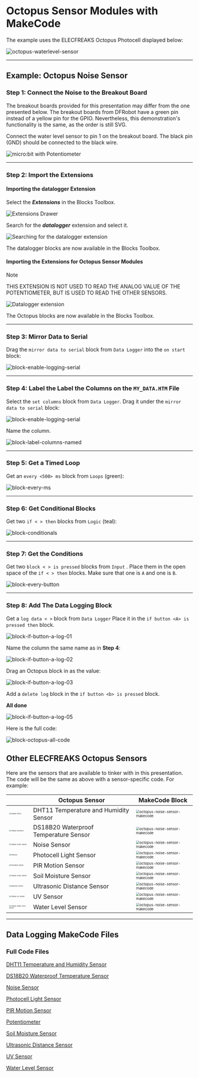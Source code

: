# Octopus Sensor Modules with MakeCode

The example uses the ELECFREAKS Octopus Photocell displayed below:

![octopus-waterlevel-sensor](assets/octopus-photocell-sensor.png)

---
## Example: Octopus Noise Sensor
### Step 1: Connect the Noise to the Breakout Board

The breakout boards provided for this presentation may differ from the one presented below. The breakout boards from DFRobot have a green pin instead of a yellow pin for the GPIO. Nevertheless, this demonstration's functionality is the same, as the order is still SVG.

Connect the water level sensor to pin 1 on the breakout board. The black pin (GND) should be connected to the black wire.

![micro:bit with Potentiometer](assets/microbit-octopus-potentiometer.png)

---

### Step 2: Import the Extensions

#### Importing the **datalogger** Extension

Select the ***Extensions*** in the Blocks Toolbox.

![Extensions Drawer](assets/makecode-extensions-01.png)  

Search for the ***datalogger*** extension and select it. 

![Searching for the datalogger extension](assets/makecode-extensions-02.png)

The datalogger blocks are now available in the Blocks Toolbox.

#### Importing the Extensions for Octopus Sensor Modules

> [!NOTE]
> THIS EXTENSION IS NOT USED TO READ THE ANALOG VALUE OF THE POTENTIOMETER, BUT IS USED TO READ THE OTHER SENSORS. 

![Datalogger extension](assets/makecode-extensions-03.png)

The Octopus blocks are now available in the Blocks Toolbox.

---

### Step 3: Mirror Data to Serial

Drag the `mirror data to serial` block from `Data Logger` into the `on start` block:

![block-enable-logging-serial](assets/block-enable-logging-serial.png)

---

### Step 4: Label the Label the Columns on the `MY_DATA.HTM` File 

 

Select the `set columns` block from `Data Logger`. Drag it under the `mirror data to serial` block:

![block-enable-logging-serial](assets/block-label-columns.png)

Name the column.

![block-label-columns-named](assets/block-label-columns-named.png)



---

### Step 5: Get a Timed Loop 

Get an `every <500> ms` block from `Loops` (green):

![block-every-ms](assets/block-every-ms.png)

---

### Step 6: Get Conditional Blocks

Get two `if < > then` blocks from `Logic` (teal):

![block-conditionals](assets/block-conditionals.png)

---

### Step 7: Get the Conditions

Get two `block < > is pressed` blocks from `Input` . Place them in the open space of the `if < > then` blocks. Make sure that one is `A` and one is `B`.

![block-every-button](assets/block-every-button.png)



---

### Step 8: Add The Data Logging Block

Get a `log data < >` block from `Data Logger` Place it in the `if button <A> is pressed then` block.

![block-if-button-a-log-01](assets/block-if-button-a-log-01.png)

Name the column the same name as in **Step 4**:

![block-if-button-a-log-02](assets/block-if-button-a-log-02.png)

Drag an Octopus block in as the value:

![block-if-button-a-log-03](assets/block-if-button-a-log-03.png)

Add a `delete log` block in the `if button <b> is pressed` block.



**All done**

![block-if-button-a-log-05](assets/block-if-button-a-log-05.png)

Here is the full code:

![block-octopus-all-code](assets/block-octopus-all-code.png)

## Other ELECFREAKS Octopus Sensors

Here are the sensors that are available to tinker with in this presentation. The code will be the same as above with a sensor-specific code.  For example:

|                                                              | Octopus Sensor                        | MakeCode Block                                               |
| ------------------------------------------------------------ | ------------------------------------- | ------------------------------------------------------------ |
| <img src="/Users/simon/Library/CloudStorage/OneDrive-Personal/-OneDrive-Shared/GitHub/Untitled/markdown-files/assets/octopus-dht11.png" alt="octopus-dht11" style="zoom:25%;" /> | DHT11 Temperature and Humidity Sensor | <img src="assets/block-octopus-dht11.png" alt="octopus-noise-sensor-makecode" style="zoom:60%;" /> |
| <img src="/Users/simon/Library/CloudStorage/OneDrive-Personal/-OneDrive-Shared/GitHub/Untitled/markdown-files/assets/octopus-ds18b20.png" alt="octopus-ds18b20" style="zoom:25%;" /> | DS18B20 Waterproof Temperature Sensor | <img src="assets/block-octopus-ds18b20.png" alt="octopus-noise-sensor-makecode" style="zoom:60%;" /> |
| <img src="assets/octopus-noise-sensor.png" alt="octopus-noise-sensor" style="zoom:25%;" /> | Noise Sensor                          | <img src="assets/block-octopus-noise.png" alt="octopus-noise-sensor-makecode" style="zoom:60%;" /> |
| <img src="assets/octopus-photocell-sensor.png" alt="Photocell" style="zoom:25%;" /> | Photocell Light Sensor                | <img src="assets/block-octopus-light.png" alt="octopus-noise-sensor-makecode" style="zoom:60%;" /> |
| <img src="assets/octopus-pir-motion-sensor.png" alt="PIR Motion Sensor" style="zoom:25%;" /> | PIR Motion Sensor                     | <img src="assets/block-octopus-pir.png" alt="octopus-noise-sensor-makecode" style="zoom:60%;" /> |
| <img src="assets/octopus-soil-moisture-sensor.png" alt="octopus-noise-sensor" style="zoom:25%;" /> | Soil Moisture Sensor                  | <img src="assets/block-octopus-soil-moisture.png" alt="octopus-noise-sensor-makecode" style="zoom:60%;" /> |
| <img src="assets/octopus-ultrasonic.png" alt="Ultrasonic Sensor" style="zoom:25%;" /> | Ultrasonic Distance Sensor            | <img src="assets/block-octopus-ultrasonic.png" alt="octopus-noise-sensor-makecode" style="zoom:60%;" /> |
| <img src="assets/octopus-uv-sensor.png" alt="octopus-uv-sensor" style="zoom:25%;" /> | UV Sensor                             | <img src="assets/block-octopus-uv.png" alt="octopus-noise-sensor-makecode" style="zoom:60%;" /> |
| <img src="assets/octopus-water-level-sensor.png" alt="octopus-water-level-sensor" style="zoom:25%;" /> | Water Level Sensor                    | <img src="assets/block-octopus-water-level.png" alt="octopus-noise-sensor-makecode" style="zoom:60%;" /> |

---

## Data Logging MakeCode Files
### Full Code Files

[DHT11 Temperature and Humidity Sensor](https://makecode.microbit.org/S03719-79254-31365-14802)

[DS18B20 Waterproof Temperature Sensor](https://makecode.microbit.org/S17353-69686-04118-57184)

[Noise Sensor](https://makecode.microbit.org/S68700-11119-27920-44083)

[Photocell Light Sensor](https://makecode.microbit.org/S89999-13858-88027-85367)

[PIR Motion Sensor](https://makecode.microbit.org/S57511-02520-74396-99456)

[Potentiometer](https://makecode.microbit.org/S77162-35748-31506-14166)

[Soil Moisture Sensor](https://makecode.microbit.org/S36205-15253-87046-65346)

[Ultrasonic Distance Sensor](https://makecode.microbit.org/S88082-50114-95773-88133)

[UV Sensor](https://makecode.microbit.org/S45208-14340-04934-11502)

[Water Level Sensor](https://makecode.microbit.org/S38317-05858-09223-80552)

### 
